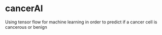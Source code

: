 # cancerAI
Using tensor flow for machine learning in order to predict if a cancer cell is cancerous or benign
